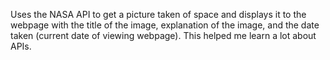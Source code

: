 Uses the NASA API to get a picture taken of space and displays it to the webpage with the title of the image, explanation of the image, and the date taken (current date of viewing webpage). This helped me learn a lot about APIs.
